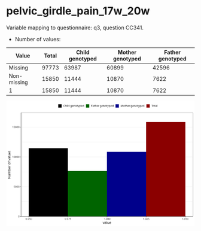 # pelvic_girdle_pain_17w_20w
Variable mapping to questionnaire: q3, question CC341.
- Number of values:

| Value | Total | Child genotyped | Mother genotyped | Father genotyped |
| ----- | ----- | --------------- | ---------------- | ---------------- |
| Missing | 97773 | 63987 | 60899 | 42596 |
| Non-missing | 15850 | 11444 | 10870 | 7622 |
| 1 | 15850 | 11444 | 10870 | 7622 |



![](pelvic_girdle_pain_17w_20w_n.png)



